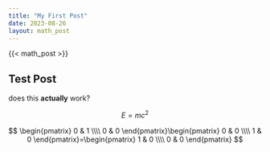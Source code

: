 ```yaml
---
title: "My First Post"
date: 2023-08-26
layout: math_post
---
```


{{< math_post >}}
## Test Post

does this **actually** work?

$$ E=mc^2 $$

$$ \begin{pmatrix} 0 & 1 \\\\ 0 & 0 \end{pmatrix}\begin{pmatrix} 0 & 0 \\\\ 1 & 0 \end{pmatrix}=\begin{pmatrix} 1 & 0 \\\\ 0 & 0 \end{pmatrix} $$
